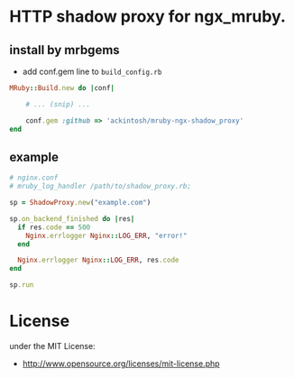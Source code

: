 # HTTP shadow proxy for ngx_mruby.

## install by mrbgems
 - add conf.gem line to `build_config.rb`
```ruby
MRuby::Build.new do |conf|

    # ... (snip) ...

    conf.gem :github => 'ackintosh/mruby-ngx-shadow_proxy'
end
```

## example

```ruby
# nginx.conf
# mruby_log_handler /path/to/shadow_proxy.rb;

sp = ShadowProxy.new("example.com")

sp.on_backend_finished do |res|
  if res.code == 500
    Nginx.errlogger Nginx::LOG_ERR, "error!"
  end

  Nginx.errlogger Nginx::LOG_ERR, res.code
end

sp.run
```

# License
under the MIT License:

* http://www.opensource.org/licenses/mit-license.php


